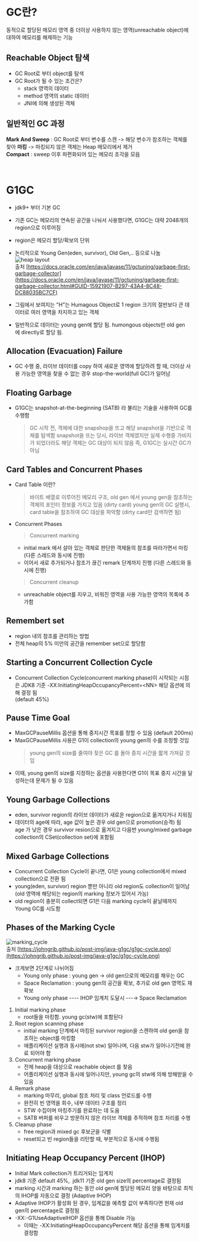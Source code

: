 # GC란?
동적으로 할당된 메모리 영역 중 더이상 사용하지 않는 영역(unreachable object)에 대하여 메모리를 해제하는 기능

## Reachable Object 탐색
- GC Root로 부터 object를 탐색
- GC Root가 될 수 있는 조건은?
  - stack 영역의 데이터
  - method 영역의 static 데이터
  - JNI에 의해 생성된 객체

## 일반적인 GC 과정
**Mark And Sweep** : GC Root로 부터 변수를 스캔 -> 해당 변수가 참조하는 객체를 찾아 **마킹** -> 마킹되지 않은 객체는 Heap 메모리에서 제거  
**Compact** : sweep 이후 파편화되어 있는 메모리 조각을 모음

</br>

# G1GC
- jdk9+ 부터 기본 GC
- 기존 GC는 메모리의 연속된 공간을 나눠서 사용했다면, G1GC는 대략 2048개의 region으로 이루어짐
- region은 메모리 할당/확보의 단위
- 논리적으로 Young Gen(eden, survivor), Old Gen,.. 등으로 나눔
![heap layout](./img/g1gc-layout.png)  
출처 [https://docs.oracle.com/en/java/javase/11/gctuning/garbage-first-garbage-collector](https://docs.oracle.com/en/java/javase/11/gctuning/garbage-first-garbage-collector.html#GUID-15921907-B297-43A4-8C48-DC88035BC7CF)

- 그림에서 보여지는 "H"는 Humagous Object로 1 region 크기의 절반보다 큰 데이터로 여러 영역을 차지하고 있는 객체
- 일반적으로 데이터는 young gen에 할당 됨. humongous objects만 old gen에 directly로 할당 됨.


## Allocation (Evacuation) Failure
- GC 수행 중, 라이브 데이터를 copy 하여 새로운 영역에 할당하려 할 때, 더이상 사용 가능한 영역을 찾을 수 없는 경우 stop-the-world(full GC)가 일어남

## Floating Garbage
- G1GC는 snapshot-at-the-beginning (SATB) 라 불리는 기술을 사용하여 GC를 수행함  
  > GC 시작 전, 객체에 대한 snapshop을 뜨고 해당 snapshot을 기반으로 객체를 탐색함
  > snapshot을 뜨는 당시, 라이브 객체였지만 실제 수행중 가비지가 되었더라도 해당 객체는 GC 대상이 되지 않음
  > 즉, G1GC는 실시간 GC가 아님
  
## Card Tables and Concurrent Phases
- Card Table 이란?
  > 바이트 배열로 이루어진 메모리 구조, old gen 에서 young gen을 참조하는 객체의 포인터 정보를 가지고 있음 (dirty card)
  > young gen의 GC 실행시, card table을 참조하여 GC 대상을 파악함 (dirty card만 검색하면 됨)
- Concurrent Phases
  > Concurrent marking
    - initial mark 에서 살아 있는 객체로 판단한 객체들의 참조를 따라가면서 마킹 (다른 스레드와 동시에 진행)
    - 이어서 새로 추가되거나 참조가 끊긴 remark 단계까지 진행 (다른 스레드와 동시에 진행)
  > Concurrent cleanup
    - unreachable object를 지우고, 비워진 영역을 사용 가능한 영역의 목록에 추가함

## Remembert set
- region 내의 참조를 관리하는 방법
- 전체 heap의 5% 미만의 공간을 remember set으로 할당함
    
## Starting a Concurrent Collection Cycle
- Concurrent Collection Cycle(concurrent marking phase)이 시작되는 시점은 JDK8 기준 -XX:InitiatingHeapOccupancyPercent=\<NN\> 해당 옵션에 의해 결정 됨  
  (default 45%)

## Pause Time Goal
- MaxGCPauseMillis 옵션을 통해 중지시간 목표를 정할 수 있음 (default 200ms)
- MaxGCPauseMillis 사용은 G1이 collection의 young gen의 수를 조정할 것임
  > young gen의 size를 줄여야 잦은 GC 를 돌아 중지 시간을 짧게 가져갈 것임
- 이때, young gen의 size를 지정하는 옵션을 사용한다면 G1이 목표 중지 시간을 달성하는데 문제가 될 수 있음
  
## Young Garbage Collections
- eden, survivor region의 라이브 데이터가 새로운 region으로 옮겨지거나 지워짐
- 데이터의 age에 따라, age 값이 높은 경우 old gen으로 promotion(승격) 됨  
  age 가 낮은 경우 survivor resion으로 옮겨지고 다음번 young/mixed garbage collection의 CSet(collection set)에 포함됨
  
## Mixed Garbage Collections
- Concurrent Collection Cycle이 끝나면, G1은 young collection에서 mixed collection으로 전환 됨
- young(eden, survivor) region 뿐만 아니라 old region도 collection이 일어남 
  (old 영역에 해당되는 region의 marking 정보가 있어서 가능)
- old region이 충분히 collect되면 G1은 다음 marking cycle이 끝날때까지 Young GC를 시도함

## Phases of the Marking Cycle
![marking_cycle](./img/g1gcCycle.png)   
출처 [https://johngrib.github.io/post-img/java-g1gc/g1gc-cycle.png](https://johngrib.github.io/post-img/java-g1gc/g1gc-cycle.png)
- 크게보면 2단계로 나뉘어짐 
  - Young only phase : young gen → old gen으로의 메모리를 채우는 GC
  - Space Reclamation : young gen의 공간을 확보, 추가로 old gen 영역도 재확보
  - Young only phase ---- IHOP 임계치 도달시 ---→ Space Reclamation


1. Initial marking phase 
    - root들을 마킹함. young gc(stw)에 포함된다
2. Root region scanning phase
    - initial marking 단계에서 마킹된 survivor region을 스캔하여 old gen을 참조하는 object를 마킹함
    - 애플리케이션 실행과 동시에(not stw) 일어나며, 다음 stw가 일어나기전에 완료 되어야 함
3. Concurrent marking phase
    - 전체 heap을 대상으로 reachable object 를 찾음
    - 어플리케이션 실행과 동시에 일어나지만, young gc의 stw에 의해 방해받을 수 있음
4. Remark phase
    - marking 마무리, global 참조 처리 및 class 언로드를 수행
    - 완전히 빈 영역을 회수, 내부 데이터 구조를 정리 
    - STW 수집이며 마킹주기를 완료하는 데 도움
    - SATB 버퍼를 비우고 방문하지 않은 라이브 객체를 추적하며 참조 처리를 수행
5. Cleanup phase
    - free region과 mixed gc 후보군을 식별
    - reset되고 빈 region들을 리턴할 때, 부분적으로 동시에 수행됨


## Initiating Heap Occupancy Percent (IHOP)
- Initial Mark collection가 트리거되는 임계치
- jdk8 기준 default 45%,  jdk11 기준 old gen size의 percentage로 결정됨
- marking 시간과 marking 하는 동안 old gen에 할당된 메모리 양을 바탕으로 최적의 IHOP를 자동으로 결정 (Adaptive IHOP)
- Adaptive IHOP가 활성화 된 경우, 임계값을 예측할 값이 부족하다면 현재 old gen의 percentage로 결정됨
- -XX:-G1UseAdaptiveIHOP 옵션을 통해 Disable 가능
  - 이때는 -XX:InitiatingHeapOccupancyPercent 해당 옵션을 통해 임계치를 결정함
